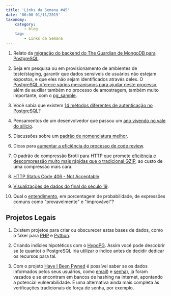 ```yaml
---
title: 'Links da Semana #45'
date: '00:00 01/11/2019'
taxonomy:
    category:
        - blog
    tag:
        - Links da Semana
---
```


1. Relato da [migração do backend do The Guardian de MongoDB para PostgreSQL](https://www.theguardian.com/info/2018/nov/30/bye-bye-mongo-hello-postgres).

1. Seja em pesquisa ou em provisionamento de ambientes de teste/staging, garantir que dados sensíveis de usuários não estejam expostos, e que eles não sejam identificados através deles. O [PostgreSQL oferece vários mecanismos para ajudar neste processo](http://blog.taadeem.net///english/2019/01/03/8_anonymization_strategies_with_postgres), além de auxiliar também no processo de amostragem, também muito importante, com o [pg_sample](https://github.com/mla/pg_sample).

1. Você sabia que existem [14 métodos diferentes de autenticação no PostgreSQL](https://momjian.us/main/blogs/pgblog/2019.html#January_2_2019)?

1. Pensamentos de um desenvolvedor que passou um [ano vivendo no vale do silício](https://evertpot.com/a-look-back-at-sf/).

1. Discussões sobre um [padrão de nomenclatura melhor](https://blog.nikolaposa.in.rs/2019/01/06/better-naming-convention/).

1. Dicas para [aumentar a eficiência do processo de code review](https://sergeyzhuk.me/2018/12/29/code_review/).

1. O padrão de compressão Brotli para HTTP que promete [eficiência e descompressão muito mais rápidas que o tradicional GZIP](https://www.opencpu.org/posts/brotli-benchmarks/), ao custo de uma compressão mais cara.  

1. [HTTP Status Code 406 - Not Acceptable](https://evertpot.com/http/406-not-acceptable).

1. [Visualizações de dados do final do século 19](https://richardbrath.wordpress.com/2018/12/31/album-de-statistique-graphique/).

1. Qual o [entendimento](https://blog.revolutionanalytics.com/2017/08/probably-more-probably-than-probable.html), em porcentagem de probabilidade, de expressões comuns como "provavelmente" e "improvável"?  

## Projetos Legais

1. Existem projetos para criar ou obscurecer estas bases de dados, como o faker para [PHP](https://github.com/fzaninotto/Faker) e [Python](https://pypi.org/project/Faker/).

1. Criando indícies hipotéticos com o [HypoPG](https://github.com/HypoPG/hypopg). Assim você pode descobrir se (e quanto) o PostgreSQL iria utilizar o índice antes de decidir dedicar os recursos para tal.

1. Com o projeto [Have I Been Pwned](https://haveibeenpwned.com/) é possível saber
se os dados informados pelos seus usuários, como [email](https://haveibeenpwned.com/)) e [senha](https://haveibeenpwned.com/)), já foram vazados e se encontram em bancos de hashing na internet, apontando a potencial vulnerabilidade. É uma alternativa ainda mais completa às verificações tradicionais de força de senha, por exemplo.
